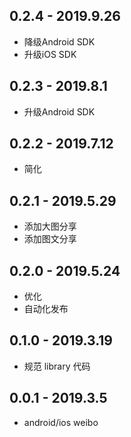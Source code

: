 ## 0.2.4 - 2019.9.26

* 降级Android SDK
* 升级iOS SDK

## 0.2.3 - 2019.8.1

* 升级Android SDK

## 0.2.2 - 2019.7.12

* 简化

## 0.2.1 - 2019.5.29

* 添加大图分享
* 添加图文分享

## 0.2.0 - 2019.5.24

* 优化
* 自动化发布

## 0.1.0 - 2019.3.19

* 规范 library 代码

## 0.0.1 - 2019.3.5

* android/ios weibo
